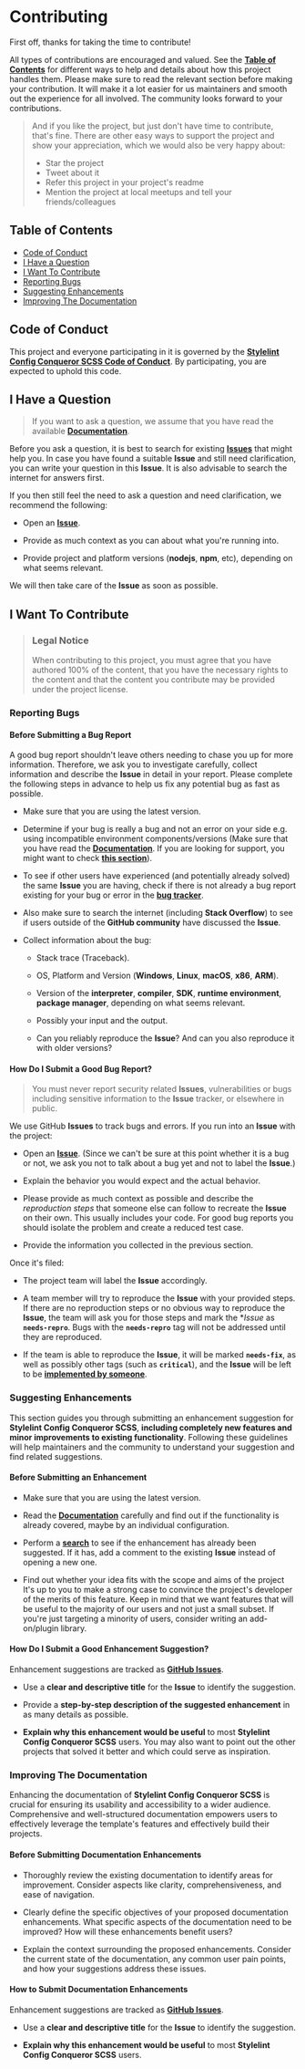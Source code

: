 # Contributing

First off, thanks for taking the time to contribute!

All types of contributions are encouraged and valued.
See the [**Table of Contents**](#table-of-contents) for different ways
to help and details about how this project handles them.
Please make sure to read the relevant section before making your contribution.
It will make it a lot easier for us maintainers and smooth out the experience
for all involved. The community looks forward to your contributions.

> And if you like the project, but just don't have time to contribute,
> that's fine. There are other easy ways to support the project
> and show your appreciation, which we would also be very happy about:
>
> -   Star the project
> -   Tweet about it
> -   Refer this project in your project's readme
> -   Mention the project at local meetups and tell your friends/colleagues

## Table of Contents

-   [Code of Conduct](#code-of-conduct)
-   [I Have a Question](#i-have-a-question)
-   [I Want To Contribute](#i-want-to-contribute)
-   [Reporting Bugs](#reporting-bugs)
-   [Suggesting Enhancements](#suggesting-enhancements)
-   [Improving The Documentation](#improving-the-documentation)

## Code of Conduct

This project and everyone participating in it is governed by the
[**Stylelint Config Conqueror SCSS Code of Conduct**](https://github.com/Conqueror-Site-Builder/stylelint-config-conqueror-scss/blob/main/CODE_OF_CONDUCT.md).
By participating, you are expected to uphold this code.

## I Have a Question

> If you want to ask a question, we assume that you have read
> the available [**Documentation**](https://github.com/Conqueror-Site-Builder/stylelint-config-conqueror-scss/blob/main/README.md).

Before you ask a question, it is best to search for existing
[**Issues**](https://github.com/Conqueror-Site-Builder/stylelint-config-conqueror-scss/issues)
that might help you. In case you have found a suitable **Issue** and still need
clarification, you can write your question in this **Issue**.
It is also advisable to search the internet for answers first.

If you then still feel the need to ask a question and need clarification,
we recommend the following:

-   Open an
    [**Issue**](https://github.com/Conqueror-Site-Builder/stylelint-config-conqueror-scss/issues/new/choose).

-   Provide as much context as you can about what you're running into.

-   Provide project and platform versions (**nodejs**, **npm**, etc),
    depending on what seems relevant.

We will then take care of the **Issue** as soon as possible.

## I Want To Contribute

> ### Legal Notice
>
> When contributing to this project, you must agree that you have authored 100%
> of the content, that you have the necessary rights to the content and that
> the content you contribute may be provided under the project license.

### Reporting Bugs

#### Before Submitting a Bug Report

A good bug report shouldn't leave others needing to chase you up for more
information. Therefore, we ask you to investigate carefully,
collect information and describe the **Issue** in detail in your report.
Please complete the following steps in advance to help us fix any
potential bug as fast as possible.

-   Make sure that you are using the latest version.

-   Determine if your bug is really a bug and not an error on your side e.g.
    using incompatible environment components/versions
    (Make sure that you have read the [**Documentation**](https://github.com/Conqueror-Site-Builder/stylelint-config-conqueror-scss/blob/main/README.md).
    If you are looking for support, you might want to check
    [**this section**](#i-have-a-question)).

-   To see if other users have experienced (and potentially already solved)
    the same **Issue** you are having, check if there is not already
    a bug report existing for your bug or error in the
    [**bug tracker**](https://github.com/Conqueror-Site-Builder/stylelint-config-conqueror-scss/issues?q=label%3Abug).

-   Also make sure to search the internet (including **Stack Overflow**)
    to see if users outside of the **GitHub community** have discussed
    the **Issue**.

-   Collect information about the bug:

    -   Stack trace (Traceback).

    -   OS, Platform and Version (**Windows**, **Linux**, **macOS**,
        **x86**, **ARM**).

    -   Version of the **interpreter**, **compiler**, **SDK**,
        **runtime environment**, **package manager**, depending
        on what seems relevant.

    -   Possibly your input and the output.

    -   Can you reliably reproduce the **Issue**? And can you also reproduce
        it with older versions?

#### How Do I Submit a Good Bug Report?

> You must never report security related **Issues**, vulnerabilities or bugs
> including sensitive information to the **Issue** tracker,
> or elsewhere in public.

We use GitHub **Issues** to track bugs and errors.
If you run into an **Issue** with the project:

-   Open an
    [**Issue**](https://github.com/Conqueror-Site-Builder/stylelint-config-conqueror-scss/issues/new/choose).
    (Since we can't be sure at this point whether it is a bug or not,
    we ask you not to talk about a bug yet and not to label the **Issue**.)

-   Explain the behavior you would expect and the actual behavior.

-   Please provide as much context as possible and describe the
    *reproduction steps* that someone else can follow to recreate
    the **Issue** on their own. This usually includes your code.
    For good bug reports you should isolate the problem
    and create a reduced test case.

-   Provide the information you collected in the previous section.

Once it's filed:

-   The project team will label the **Issue** accordingly.

-   A team member will try to reproduce the **Issue** with your provided steps.
    If there are no reproduction steps or no obvious way to reproduce
    the **Issue**, the team will ask you for those steps and mark the **Issue*
    as **`needs-repro`**. Bugs with the **`needs-repro`** tag will not be
    addressed until they are reproduced.

-   If the team is able to reproduce the **Issue**, it will be marked
    **`needs-fix`**, as well as possibly other tags (such as **`critical`**),
    and the **Issue** will be left to be
    [**implemented by someone**](#your-first-code-contribution).

### Suggesting Enhancements

This section guides you through submitting an enhancement suggestion for
**Stylelint Config Conqueror SCSS**, **including completely new features
and minor improvements to existing functionality**.
Following these guidelines will help maintainers and the community
to understand your suggestion and find related suggestions.

#### Before Submitting an Enhancement

-   Make sure that you are using the latest version.

-   Read the [**Documentation**](https://github.com/Conqueror-Site-Builder/stylelint-config-conqueror-scss/blob/main/README.md)
    carefully and find out if the functionality is already covered,
    maybe by an individual configuration.

-   Perform a
    [**search**](https://github.com/Conqueror-Site-Builder/stylelint-config-conqueror-scss/issues)
    to see if the enhancement has already been suggested.
    If it has, add a comment to the existing **Issue** instead
    of opening a new one.

-   Find out whether your idea fits with the scope and aims of the project
    It's up to you to make a strong case to convince the project's developer
    of the merits of this feature. Keep in mind that we want features that
    will be useful to the majority of our users and not just a small subset.
    If you're just targeting a minority of users, consider writing an
    add-on/plugin library.

#### How Do I Submit a Good Enhancement Suggestion?

Enhancement suggestions are tracked as [**GitHub Issues**](https://github.com/Conqueror-Site-Builder/stylelint-config-conqueror-scss/issues/new/choose).

-   Use a **clear and descriptive title** for the **Issue** to identify
    the suggestion.

-   Provide a **step-by-step description of the suggested enhancement**
    in as many details as possible.

-   **Explain why this enhancement would be useful** to most
    **Stylelint Config Conqueror SCSS** users. You may also want to point
    out the other projects that solved it better and which
    could serve as inspiration.

### Improving The Documentation

Enhancing the documentation of **Stylelint Config Conqueror SCSS** is
crucial for ensuring its usability and accessibility to a wider
audience. Comprehensive and well-structured documentation empowers
users to effectively leverage the template's features and effectively
build their projects.

#### Before Submitting Documentation Enhancements

-   Thoroughly review the existing
    documentation to identify areas for improvement. Consider aspects
    like clarity, comprehensiveness, and ease of navigation.

-   Clearly define the specific objectives
    of your proposed documentation enhancements. What specific aspects
    of the documentation need to be improved? How will these enhancements
    benefit users?

-   Explain the context surrounding the proposed enhancements.
    Consider the current state of the documentation, any common user
    pain points, and how your suggestions address these issues.

#### How to Submit Documentation Enhancements

Enhancement suggestions are tracked as [**GitHub Issues**](https://github.com/Conqueror-Site-Builder/stylelint-config-conqueror-scss/issues/new/choose).

-   Use a **clear and descriptive title** for the **Issue** to identify
    the suggestion.

-   **Explain why this enhancement would be useful** to most
    **Stylelint Config Conqueror SCSS** users.
